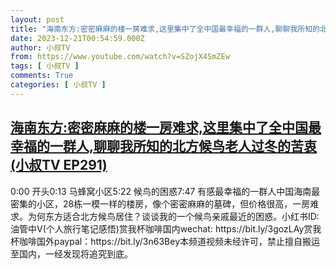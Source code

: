 ```yaml
---
layout: post
title: "海南东方:密密麻麻的楼一房难求,这里集中了全中国最幸福的一群人,聊聊我所知的北方候鸟老人过冬的苦衷(小叔TV EP291)"
date: 2023-12-21T00:54:59.000Z
author: 小叔TV
from: https://www.youtube.com/watch?v=SZojX4SmZEw
tags: [ 小叔TV ]
comments: True
categories: [ 小叔TV ]
---
```

<!--1703120099000-->
[海南东方:密密麻麻的楼一房难求,这里集中了全中国最幸福的一群人,聊聊我所知的北方候鸟老人过冬的苦衷(小叔TV EP291)](https://www.youtube.com/watch?v=SZojX4SmZEw)
------

<div>
0:00 开头0:13 马蜂窝小区5:22 候鸟的困惑7:47 有感最幸福的一群人中国海南最密集的小区，28栋一模一样的楼房，像个密密麻麻的墓碑，但价格很高，一房难求。为何东方适合北方候鸟居住？谈谈我的一个候鸟亲戚最近的困惑。小红书ID: 油管中V(个人旅行笔记感悟)赏我杯咖啡国内wechat: https://bit.ly/3gozLAy赏我杯咖啡国外paypal：https://bit.ly/3n63Bey本频道视频未经许可，禁止擅自搬运至国内，一经发现将追究到底。
</div>
